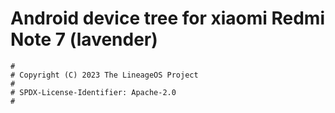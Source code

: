 # Android device tree for xiaomi Redmi Note 7 (lavender)

```
#
# Copyright (C) 2023 The LineageOS Project
#
# SPDX-License-Identifier: Apache-2.0
#
```
